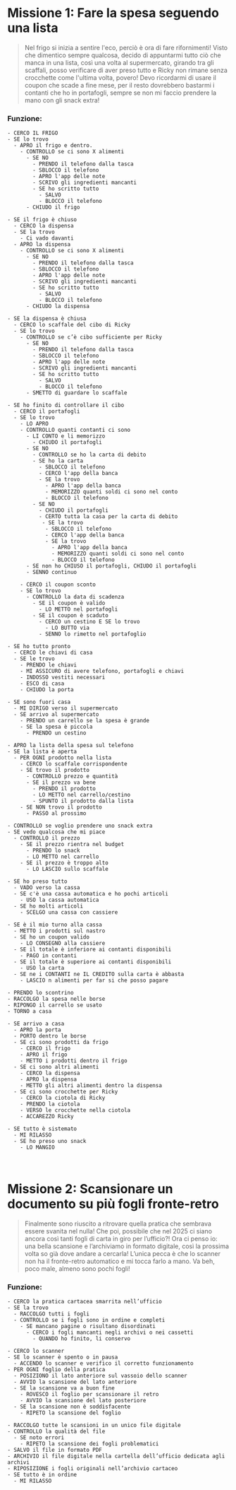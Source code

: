 # Missione 1: Fare la spesa seguendo una lista
> Nel frigo si inizia a sentire l'eco, perciò è ora di fare rifornimenti!
Visto che dimentico sempre qualcosa, decido di appuntarmi tutto ciò che manca in una lista, così una volta al supermercato, girando tra gli scaffali, posso verificare di aver preso tutto e Ricky non rimane senza crocchette come l'ultima volta, povero! Devo ricordarmi di usare il coupon che scade a fine mese, per il resto dovrebbero bastarmi i contanti che ho in portafogli, sempre se non mi faccio prendere la mano con gli snack extra!

### Funzione:
```
- CERCO IL FRIGO
- SE lo trovo
  - APRO il frigo e dentro.
    - CONTROLLO se ci sono X alimenti
      - SE NO
        - PRENDO il telefono dalla tasca
        - SBLOCCO il telefono
        - APRO l'app delle note
        - SCRIVO gli ingredienti mancanti
        - SE ho scritto tutto
          - SALVO
          - BLOCCO il telefono
      - CHIUDO il frigo

- SE il frigo è chiuso 
  - CERCO la dispensa
  - SE la trovo
    - Ci vado davanti
  - APRO la dispensa
    - CONTROLLO se ci sono X alimenti
      - SE NO
        - PRENDO il telefono dalla tasca
        - SBLOCCO il telefono
        - APRO l'app delle note
        - SCRIVO gli ingredienti mancanti
        - SE ho scritto tutto
          - SALVO
          - BLOCCO il telefono
      - CHIUDO la dispensa

- SE la dispensa è chiusa
  - CERCO lo scaffale del cibo di Ricky
  - SE lo trovo
    - CONTROLLO se c’è cibo sufficiente per Ricky
      - SE NO
        - PRENDO il telefono dalla tasca
        - SBLOCCO il telefono
        - APRO l'app delle note
        - SCRIVO gli ingredienti mancanti
        - SE ho scritto tutto
          - SALVO
          - BLOCCO il telefono
      - SMETTO di guardare lo scaffale

- SE ho finito di controllare il cibo  
  - CERCO il portafogli  
  - SE lo trovo  
    - LO APRO  
    - CONTROLLO quanti contanti ci sono  
      - LI CONTO e li memorizzo  
        - CHIUDO il portafogli  
      - SE NO  
        - CONTROLLO se ho la carta di debito  
        - SE ho la carta  
          - SBLOCCO il telefono
          - CERCO l'app della banca
          - SE la trovo
            - APRO l'app della banca
            - MEMORIZZO quanti soldi ci sono nel conto
            - BLOCCO il telefono
        - SE NO  
          - CHIUDO il portafogli
          - CERTO tutta la casa per la carta di debito
           - SE la trovo
            - SBLOCCO il telefono
            - CERCO l'app della banca
            - SE la trovo
              - APRO l'app della banca
              - MEMORIZZO quanti soldi ci sono nel conto
              - BLOCCO il telefono
      - SE non ho CHIUSO il portafogli, CHIUDO il portafogli
      - SENNO continuo  

    - CERCO il coupon sconto  
    - SE lo trovo  
      - CONTROLLO la data di scadenza  
        - SE il coupon è valido  
          - LO METTO nel portafogli  
        - SE il coupon è scaduto 
          - CERCO un cestino E SE lo trovo 
            - LO BUTTO via
          - SENNO lo rimetto nel portafoglio

- SE ho tutto pronto  
  - CERCO le chiavi di casa  
  - SE le trovo  
    - PRENDO le chiavi  
    - MI ASSICURO di avere telefono, portafogli e chiavi  
    - INDOSSO vestiti necessari  
    - ESCO di casa  
    - CHIUDO la porta  

- SE sono fuori casa  
  - MI DIRIGO verso il supermercato  
  - SE arrivo al supermercato  
    - PRENDO un carrello se la spesa è grande  
    - SE la spesa è piccola  
      - PRENDO un cestino  

- APRO la lista della spesa sul telefono  
- SE la lista è aperta  
  - PER OGNI prodotto nella lista  
    - CERCO lo scaffale corrispondente  
    - SE trovo il prodotto  
      - CONTROLLO prezzo e quantità  
      - SE il prezzo va bene  
        - PRENDO il prodotto  
        - LO METTO nel carrello/cestino  
        - SPUNTO il prodotto dalla lista  
    - SE NON trovo il prodotto  
      - PASSO al prossimo  

- CONTROLLO se voglio prendere uno snack extra  
- SE vedo qualcosa che mi piace  
  - CONTROLLO il prezzo  
    - SE il prezzo rientra nel budget  
      - PRENDO lo snack  
      - LO METTO nel carrello  
    - SE il prezzo è troppo alto  
      - LO LASCIO sullo scaffale  

- SE ho preso tutto  
  - VADO verso la cassa  
  - SE c'è una cassa automatica e ho pochi articoli  
    - USO la cassa automatica  
  - SE ho molti articoli  
    - SCELGO una cassa con cassiere  

- SE è il mio turno alla cassa  
  - METTO i prodotti sul nastro  
  - SE ho un coupon valido  
    - LO CONSEGNO alla cassiere  
  - SE il totale è inferiore ai contanti disponibili  
    - PAGO in contanti  
  - SE il totale è superiore ai contanti disponibili  
    - USO la carta
  - SE ne i CONTANTI ne IL CREDITO sulla carta è abbasta
    - LASCIO n alimenti per far si che posso pagare  

- PRENDO lo scontrino  
- RACCOLGO la spesa nelle borse  
- RIPONGO il carrello se usato  
- TORNO a casa  

- SE arrivo a casa  
  - APRO la porta  
  - PORTO dentro le borse  
  - SE ci sono prodotti da frigo  
    - CERCO il frigo  
    - APRO il frigo  
    - METTO i prodotti dentro il frigo  
  - SE ci sono altri alimenti  
    - CERCO la dispensa  
    - APRO la dispensa  
    - METTO gli altri alimenti dentro la dispensa  
  - SE ci sono crocchette per Ricky  
    - CERCO la ciotola di Ricky  
    - PRENDO la ciotola  
    - VERSO le crocchette nella ciotola
    - ACCAREZZO Ricky

- SE tutto è sistemato  
  - MI RILASSO  
  - SE ho preso uno snack  
    - LO MANGIO
```
&nbsp;
&nbsp;
# Missione 2: Scansionare un documento su più fogli fronte-retro

> Finalmente sono riuscito a ritrovare quella pratica che sembrava essere svanita nel nulla! Che poi, possibile che nel 2025 ci siano ancora così tanti fogli di carta in giro per l’ufficio?! Ora ci penso io: una bella scansione e l’archiviamo in formato digitale, così la prossima volta so già dove andare a cercarla! L’unica pecca è che lo scanner non ha il fronte-retro automatico e mi tocca farlo a mano. Va beh, poco male, almeno sono pochi fogli!

### Funzione:
```
- CERCO la pratica cartacea smarrita nell’ufficio
- SE la trovo
  - RACCOLGO tutti i fogli
  - CONTROLLO se i fogli sono in ordine e completi
    - SE mancano pagine o risultano disordinati
      - CERCO i fogli mancanti negli archivi o nei cassetti
        - QUANDO ho finito, li conservo

- CERCO lo scanner
- SE lo scanner è spento o in pausa
  - ACCENDO lo scanner e verifico il corretto funzionamento
- PER OGNI foglio della pratica
  - POSIZIONO il lato anteriore sul vassoio dello scanner
  - AVVIO la scansione del lato anteriore
  - SE la scansione va a buon fine
    - ROVESCO il foglio per scansionare il retro
    - AVVIO la scansione del lato posteriore
  - SE la scansione non è soddisfacente
    - RIPETO la scansione del foglio

- RACCOLGO tutte le scansioni in un unico file digitale
- CONTROLLO la qualità del file
  - SE noto errori
    - RIPETO la scansione dei fogli problematici
- SALVO il file in formato PDF
- ARCHIVIO il file digitale nella cartella dell’ufficio dedicata agli archivi
- RIPOSIZIONE i fogli originali nell’archivio cartaceo
- SE tutto è in ordine
  - MI RILASSO
```